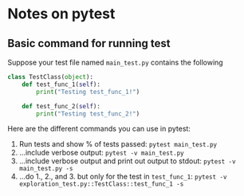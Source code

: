 # Notes on pytest

## Basic command for running test

Suppose your test file named `main_test.py` contains the following
```python
class TestClass(object):
    def test_func_1(self):
        print("Testing test_func_1!")

    def test_func_2(self):
        print("Testing test_func_2!")
```
Here are the different commands you can use in pytest:

1. Run tests and show % of tests passed: `pytest main_test.py`
2. ...include verbose output: `pytest -v main_test.py`
3. ...include verbose output and print out output to stdout: `pytest -v main_test.py -s`
4. ...do 1., 2., and 3. but only for the test in `test_func_1`: `pytest -v exploration_test.py::TestClass::test_func_1 -s`
